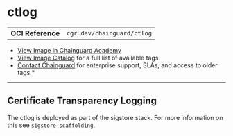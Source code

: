 <!--monopod:start-->
# ctlog
| | |
| - | - |
| **OCI Reference** | `cgr.dev/chainguard/ctlog` |


* [View Image in Chainguard Academy](https://edu.chainguard.dev/chainguard/chainguard-images/reference/ctlog/overview/)
* [View Image Catalog](https://console.enforce.dev/images/catalog) for a full list of available tags.
* [Contact Chainguard](https://www.chainguard.dev/chainguard-images) for enterprise support, SLAs, and access to older tags.*

---
<!--monopod:end-->

## Certificate Transparency Logging

The ctlog is deployed as part of the sigstore stack.  For more information
on this see [`sigstore-scaffolding`](../sigstore-scaffolding/).